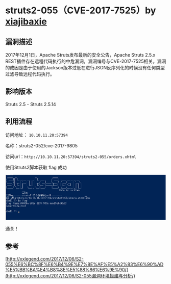 # struts2-055（CVE-2017-7525）by [xiajibaxie](https://github.com/xiajibaxie)

## 漏洞描述

2017年12月1日，Apache Struts发布最新的安全公告，Apache Struts 2.5.x REST插件存在远程代码执行的中危漏洞，漏洞编号与CVE-2017-7525相关。漏洞的成因是由于使用的Jackson版本过低在进行JSON反序列化的时候没有任何类型过滤导致远程代码执行。

## 影响版本

Struts 2.5 - Struts 2.5.14

## 利用流程

访问地址： `10.10.11.20:57394`

名称：struts2-052/cve-2017-9805

访问url：`http://10.10.11.20:57394/struts2-055/orders.xhtml`

使用Struts2脚本获取 flag 成功

![1](./1.png)

通关！

## 参考



[http://xxlegend.com/2017/12/06/S2-055%E6%BC%8F%E6%B4%9E%E7%8E%AF%E5%A2%83%E6%90%AD%E5%BB%BA%E4%B8%8E%E5%88%86%E6%9E%90/](http://xxlegend.com/2017/12/06/S2-055漏洞环境搭建与分析/)

